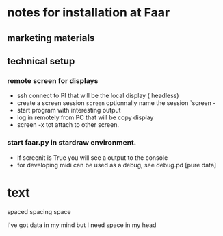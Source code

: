 # notes for installation at Faar

## marketing materials



## technical setup

### remote screen for displays
- ssh connect to PI that will be the local display ( headless)
- create a screen session `screen` optionnally name the session `screen -
- start program with interesting output
- log in remotely from PC that will be copy display
- screen -x tot attach to other screen.


### start faar.py in stardraw environment.
- if screenit is True you will see a output to the console
- for developing midi can be used as a debug, see debug.pd [pure data]





# text
spaced spacing space

I've got data in my mind
but I need space in my head

